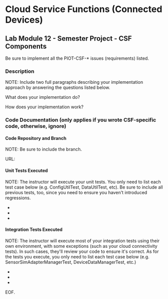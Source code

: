 # Cloud Service Functions (Connected Devices)

## Lab Module 12 - Semester Project - CSF Components

Be sure to implement all the PIOT-CSF-* issues (requirements) listed.

### Description

NOTE: Include two full paragraphs describing your implementation approach by answering the questions listed below.

What does your implementation do? 

How does your implementation work?


### Code Documentation (only applies if you wrote CSF-specific code, otherwise, ignore)

#### Code Repository and Branch

NOTE: Be sure to include the branch.

URL: 


#### Unit Tests Executed

NOTE: The instructor will execute your unit tests. You only need to list each test case below
(e.g. ConfigUtilTest, DataUtilTest, etc). Be sure to include all previous tests, too,
since you need to ensure you haven't introduced regressions.

- 
- 
- 

#### Integration Tests Executed

NOTE: The instructor will execute most of your integration tests using their own environment, with
some exceptions (such as your cloud connectivity tests). In such cases, they'll review
your code to ensure it's correct. As for the tests you execute, you only need to list each
test case below (e.g. SensorSimAdapterManagerTest, DeviceDataManagerTest, etc.)

- 
- 
- 

EOF.
